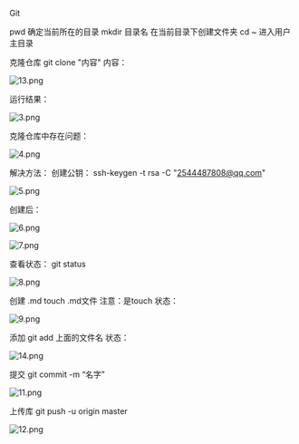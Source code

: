 
Git

pwd   确定当前所在的目录
mkdir 目录名  在当前目录下创建文件夹
cd ~  进入用户主目录

克隆仓库
git clone "内容"
内容：  

![13.png](https://upload-images.jianshu.io/upload_images/14466577-1169d356113c6c19.png?imageMogr2/auto-orient/strip%7CimageView2/2/w/1240)

运行结果：

![3.png](https://upload-images.jianshu.io/upload_images/14466577-86ca0d86bf58d8c8.png?imageMogr2/auto-orient/strip%7CimageView2/2/w/1240)

克隆仓库中存在问题：

![4.png](https://upload-images.jianshu.io/upload_images/14466577-fd8fcda47797323f.png?imageMogr2/auto-orient/strip%7CimageView2/2/w/1240)

解决方法：
创建公钥：
ssh-keygen -t rsa -C "2544487808@qq.com"

![5.png](https://upload-images.jianshu.io/upload_images/14466577-9a2ab5ce51278c01.png?imageMogr2/auto-orient/strip%7CimageView2/2/w/1240)

创建后：

![6.png](https://upload-images.jianshu.io/upload_images/14466577-0f8584a35edae705.png?imageMogr2/auto-orient/strip%7CimageView2/2/w/1240)

![7.png](https://upload-images.jianshu.io/upload_images/14466577-b9badc36b3ee80f5.png?imageMogr2/auto-orient/strip%7CimageView2/2/w/1240)

查看状态：
git status

![8.png](https://upload-images.jianshu.io/upload_images/14466577-95ff786a695b45ae.png?imageMogr2/auto-orient/strip%7CimageView2/2/w/1240)

创建 .md
touch .md文件 注意：是touch
状态：

![9.png](https://upload-images.jianshu.io/upload_images/14466577-bacf7a0e7f2063db.png?imageMogr2/auto-orient/strip%7CimageView2/2/w/1240)

添加
git add 上面的文件名
状态：

![14.png](https://upload-images.jianshu.io/upload_images/14466577-1e21004df448c5f8.png?imageMogr2/auto-orient/strip%7CimageView2/2/w/1240)


提交 
git commit -m “名字”

![11.png](https://upload-images.jianshu.io/upload_images/14466577-5bb789ede59a5b20.png?imageMogr2/auto-orient/strip%7CimageView2/2/w/1240)


上传库
git push -u origin master

![12.png](https://upload-images.jianshu.io/upload_images/14466577-44a3fe4b9d1fcadf.png?imageMogr2/auto-orient/strip%7CimageView2/2/w/1240)


